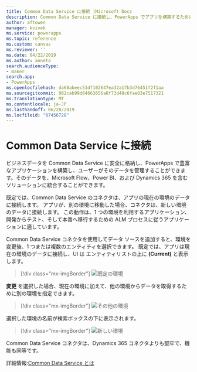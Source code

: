 ```yaml
---
title: Common Data Service に接続 |Microsoft Docs
description: Common Data Service に接続し、PowerApps でアプリを構築するために使用する方法について説明します。
author: aftowen
manager: kvivek
ms.service: powerapps
ms.topic: reference
ms.custom: canvas
ms.reviewer: ''
ms.date: 04/22/2019
ms.author: anneta
search.audienceType:
- maker
search.app:
- PowerApps
ms.openlocfilehash: da68abeec51df102647ea32a17b3d76451f2f1aa
ms.sourcegitcommit: 982cab99d84663656a8f73d48c6fae03e7517321
ms.translationtype: MT
ms.contentlocale: ja-JP
ms.lasthandoff: 06/28/2019
ms.locfileid: "67456728"
---
```

# <a name="connect-to-common-data-service"></a>Common Data Service に接続

ビジネスデータを Common Data Service に安全に格納し、PowerApps で豊富なアプリケーションを構築し、ユーザーがそのデータを管理することができます。そのデータを、Microsoft Flow、Power BI、および Dynamics 365 を含むソリューションに統合することができます。

既定では、Common Data Service のコネクタは、アプリの現在の環境のデータに接続します。 アプリが、別の環境に移動した場合、コネクタは、新しい環境のデータに接続します。 この動作は、1 つの環境を利用するアプリケーション、開発からテスト、そして本番へ移行するための ALM プロセスに従うアプリケーションに適しています。

Common Data Service コネクタを使用してデータ ソースを追加すると、環境を変更後、1 つまたは複数のエンティティを選択できます。 既定では、アプリは現在の環境のデータに接続し、UI は エンティティリストの上に **(Current)** と表示します。

> [!div class="mx-imgBorder"]
> ![既定の環境](media/connection-common-data-service/common-data-service-connection-change-environment.png)

**変更** を選択した場合、現在の環境に加えて、他の環境からデータを取得するために別の環境を指定できます。

> [!div class="mx-imgBorder"]
> ![その他の環境](media/connection-common-data-service/common-data-service-connection-select-environment.png)

選択した環境の名前が検索ボックスの下に表示されます。

> [!div class="mx-imgBorder"]
> ![新しい環境](media/connection-common-data-service/common-data-service-connection-after-change-environment.png)

Common Data Service コネクタは、Dynamics 365 コネクタよりも堅牢で、機能も同等です。

詳細情報:[Common Data Service とは](../../common-data-service/data-platform-intro.md)

